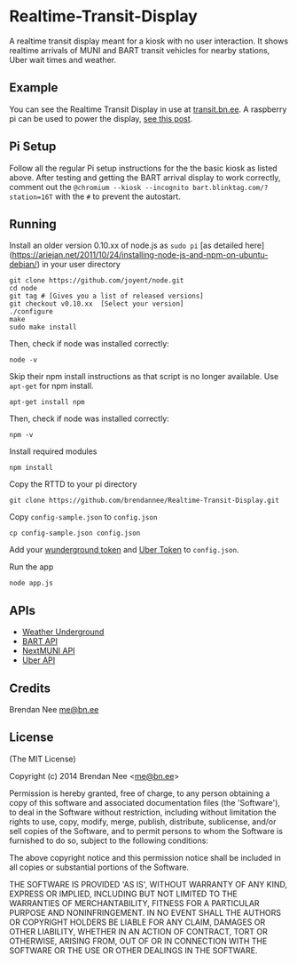 # Realtime-Transit-Display

A realtime transit display meant for a kiosk with no user interaction.  It shows realtime arrivals of MUNI and BART transit vehicles for nearby stations, Uber wait times and weather.

## Example

You can see the Realtime Transit Display in use at [transit.bn.ee](http://transit.bn.ee).  A raspberry pi can be used to power the display, [see this post](http://blog.bn.ee/2013/01/11/building-a-real-time-transit-information-kiosk-with-raspberry-pi/).

## Pi Setup

Follow all the regular Pi setup instructions for the the basic kiosk as listed above.  After testing and getting the BART arrival display to work correctly, comment out the `@chromium --kiosk --incognito bart.blinktag.com/?station=16T` with the `#` to prevent the autostart.

## Running

Install an older version 0.10.xx of node.js as `sudo pi` [as detailed here] (https://ariejan.net/2011/10/24/installing-node-js-and-npm-on-ubuntu-debian/) in your user directory

    git clone https://github.com/joyent/node.git
    cd node
    git tag # [Gives you a list of released versions]
    git checkout v0.10.xx  [Select your version]
    ./configure
    make
    sudo make install
	
Then, check if node was installed correctly:

    node -v
	
Skip their npm install instructions as that script is no longer available.  Use `apt-get` for npm install.	

    apt-get install npm
	
Then, check if node was installed correctly:

    npm -v
	
Install required modules

    npm install
	
Copy the RTTD to your pi directory

    git clone https://github.com/brendannee/Realtime-Transit-Display.git
	
Copy `config-sample.json` to `config.json`

    cp config-sample.json config.json

Add your [wunderground token](http://www.wunderground.com/weather/api/) and [Uber Token](https://developer.uber.com) to `config.json`.

Run the app

    node app.js

## APIs

* [Weather Underground](http://api.wunderground.com)
* [BART API](http://api.bart.gov)
* [NextMUNI API](http://www.sfmta.com/cms/asite/nextmunidata.htm)
* [Uber API](https://developer.uber.com)

## Credits

Brendan Nee me@bn.ee

## License

(The MIT License)

Copyright (c) 2014 Brendan Nee &lt;me@bn.ee&gt;

Permission is hereby granted, free of charge, to any person obtaining
a copy of this software and associated documentation files (the
'Software'), to deal in the Software without restriction, including
without limitation the rights to use, copy, modify, merge, publish,
distribute, sublicense, and/or sell copies of the Software, and to
permit persons to whom the Software is furnished to do so, subject to
the following conditions:

The above copyright notice and this permission notice shall be
included in all copies or substantial portions of the Software.

THE SOFTWARE IS PROVIDED 'AS IS', WITHOUT WARRANTY OF ANY KIND,
EXPRESS OR IMPLIED, INCLUDING BUT NOT LIMITED TO THE WARRANTIES OF
MERCHANTABILITY, FITNESS FOR A PARTICULAR PURPOSE AND NONINFRINGEMENT.
IN NO EVENT SHALL THE AUTHORS OR COPYRIGHT HOLDERS BE LIABLE FOR ANY
CLAIM, DAMAGES OR OTHER LIABILITY, WHETHER IN AN ACTION OF CONTRACT,
TORT OR OTHERWISE, ARISING FROM, OUT OF OR IN CONNECTION WITH THE
SOFTWARE OR THE USE OR OTHER DEALINGS IN THE SOFTWARE.
